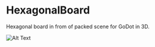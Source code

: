 # HexagonalBoard
Hexagonal board in from of packed scene for GoDot in 3D.

![Alt Text](https://media.giphy.com/media/XqiEdCRsBRDkTRXVxP/giphy.gif)


